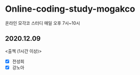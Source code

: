 # Online-coding-study-mogakco
온라인 모각코 스터디 매일 오후 7시~10시
## 2020.12.09
<출첵 (1시간 이상)>
- [X] 전성희 
- [X] 강노아  
